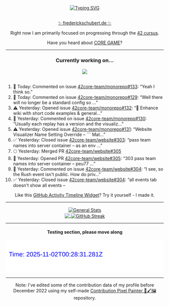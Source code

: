 <div align="center">
	<a href="https://git.io/typing-svg"><img src="https://readme-typing-svg.demolab.com?font=Fira+Code&size=30&pause=1000&color=70A5FD&background=1A1B27&center=true&vCenter=true&repeat=false&random=false&width=550&lines=%F0%9F%91%8B+Hello+World!+I'm+Freddy!+%F0%9F%96%96" alt="Typing SVG" /></a>
</div>
<br>
<div align="center">
	<p></p><a href="https://frederickschubert.de">✨ frederickschubert.de ✨</a></p>
	<p>Right now I am primarily focused on progressing through the <a href="https://github.com/FreddyMSchubert/42_cursus">42 cursus</a>.</p>
	<p>Have you heard about <a href="https://coregame.de/">CORE GAME</a>?</p>
</div>

<hr>

<div align="center">

### Currently working on...

<!-- [![current_repo](https://github-readme-stats.vercel.app/api/pin/?username=FreddyMSchubert&repo=Crafty_Concoctions&theme=tokyonight)](https://github.com/FreddyMSchubert/Crafty_Concoctions) -->

<div align="center">
	<a href="https://github.com/42core-team/monorepo" target="_blank">
		<img align="center" src="https://github-readme-stats.vercel.app/api/pin/?username=42core-team&repo=monorepo&theme=tokyonight" />
	</a>
</div>

<br>

<div align="left">
<ol>
<!-- ACTIVITY:START -->
<li>💬 Today: Commented on issue <a href="https://github.com/42core-team/monorepo/issues/133#issuecomment-3353247911">42core-team/monorepo#133</a>: “Yeah I think so.”</li>
<li>💬 Today: Commented on issue <a href="https://github.com/42core-team/monorepo/pull/129#issuecomment-3353245966">42core-team/monorepo#129</a>: “Well there will no longer be a standard config so …”</li>
<li>⚠️ Yesterday: Opened issue <a href="https://github.com/42core-team/monorepo/issues/132">42core-team/monorepo#132</a>: “🤗 Enhance wiki with short code examples & general…”</li>
<li>💬 Yesterday: Commented on issue <a href="https://github.com/42core-team/monorepo/issues/130#issuecomment-3347165888">42core-team/monorepo#130</a>: “Usually each replay has a version and the visualiz…”</li>
<li>⚠️ Yesterday: Opened issue <a href="https://github.com/42core-team/monorepo/issues/131">42core-team/monorepo#131</a>: “Website Visualizer Name Setting Override – ``` Mat…”</li>
<li>✅ Yesterday: Closed issue <a href="https://github.com/42core-team/website/issues/303">42core-team/website#303</a>: “pass team names into server container – as an env …”</li>
<li>🌕 Yesterday: Merged PR <a href="https://github.com/42core-team/website/pull/305">42core-team/website#305</a></li>
<li>🚀 Yesterday: Opened PR <a href="https://github.com/42core-team/website/pull/305">42core-team/website#305</a>: “303 pass team names into server container – peu77 …”</li>
<li>💬 Yesterday: Commented on issue <a href="https://github.com/42core-team/website/issues/304#issuecomment-3346617784">42core-team/website#304</a>: “I see, so the Rush event isn't public. How do priv…”</li>
<li>✅ Yesterday: Closed issue <a href="https://github.com/42core-team/website/issues/304">42core-team/website#304</a>: “all events tab doesn't show all events – <img widt…”</li>
<!-- ACTIVITY:END -->
</ol>
</div>

Like this [GitHub Activity Timeline Widget](https://github.com/FreddyMSchubert/github-activity-timeline)? Try it yourself - I made it.

<hr>

<div align="center">
	<a href="https://github.com/anuraghazra/github-readme-stats" target="_blank">
		<img height=200 align="center" src="https://github-readme-stats.vercel.app/api?username=FreddyMSchubert&show_icons=true&theme=tokyonight&card_width=650" alt="General Stats" />
	</a>
</div>

<div align="center">
	<a href="https://github.com/anuraghazra/github-readme-stats" target="_blank">
		<img height=200 align="center" src="https://github-readme-stats.vercel.app/api/top-langs/?username=FreddyMSchubert&layout=donut&theme=tokyonight&card_width=320">
	</a>
	<a href="https://github.com/DenverCoder1/github-readme-streak-stats" target="_blank">
		<img height=200 align="center" src="https://streak-stats.demolab.com?user=FreddyMSchubert&theme=tokyonight&date_format=j%20M%5B%20Y%5D&card_width=320&card_height=200&hide_total_contributions=true" alt="GitHub Streak" />
	</a>
</div>

<hr>

#### Testing section, please move along

![GitHub Defenders SVG](https://github.com/FreddyMSchubert/FreddyMSchubert/blob/github_defenders_output/output.svg)

<hr>

Note: I've edited some of the contribution data of my profile before December 2022 using my self-made [Contribution Pixel Painter 🎨🖌️🖼️](https://github.com/FreddyMSchubert/contribution-pixel-painter) repository.
